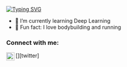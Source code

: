 [![Typing SVG](https://readme-typing-svg.herokuapp.com/?font=Architects+Daughter&color=D79921&size=30&lines=Hey!+It%27s+Ali%20İhsan!;I%27m+a+Developer...;And+I%27m+from+Türkiye)](https://git.io/typing-svg)


- 🌱 I’m currently learning Deep Learning
- 💪 Fun fact: I love bodybuilding and running

### Connect with me:

[<img align="left" alt="aliihsan_unesi | Twitter" width="22px" src="https://cdn.jsdelivr.net/npm/simple-icons@v3/icons/twitter.svg" />][twitter]
